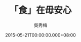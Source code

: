 ---
issue: 122
title: 「食」在毋安心
author: 吳秀梅
language: 南四縣
date: 2015-05-21T00:00:00.000+08:00
topic: 新知
difficulty: 1
wikidata: Q98095955
wikidata_link: https://www.wikidata.org/wiki/Q98095955
---
